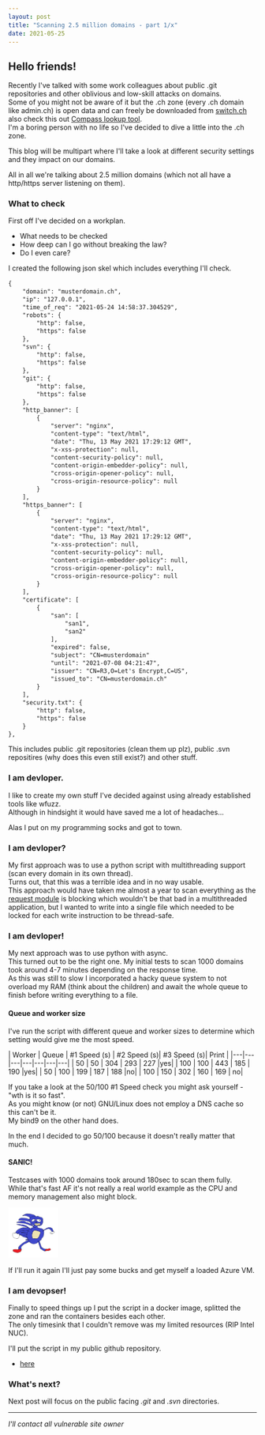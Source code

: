 ```yaml
---
layout: post
title: "Scanning 2.5 million domains - part 1/x"
date: 2021-05-25
---
```

## Hello friends!
Recently I've talked with some work colleagues about public .git repositories and other oblivious and low-skill attacks on domains.  
Some of you might not be aware of it but the .ch zone (every .ch domain like admin.ch) is open data and can freely be downloaded from [switch.ch](https://www.switch.ch/open-data/) also check this out [Compass lookup tool](https://search-ch-domains.idocker.hacking-lab.com/tool/deploy).  
I'm a boring person with no life so I've decided to dive a little into the .ch zone.


This blog will be multipart where I'll take a look at different security settings and they impact on our domains.


All in all we're talking about 2.5 million domains (which not all have a http/https server listening on them).


### What to check
First off I've decided on a workplan. 
- What needs to be checked
- How deep can I go without breaking the law?
- Do I even care?

I created the following json skel which includes everything I'll check.
```
{
	"domain": "musterdomain.ch",
	"ip": "127.0.0.1",
	"time_of_req": "2021-05-24 14:58:37.304529",
	"robots": {
		"http": false,
		"https": false
	},
	"svn": {
		"http": false,
		"https": false
	},
	"git": {
		"http": false,
		"https": false
	},
	"http_banner": [
		{
			"server": "nginx",
			"content-type": "text/html",
			"date": "Thu, 13 May 2021 17:29:12 GMT",
			"x-xss-protection": null,
			"content-security-policy": null,
			"content-origin-embedder-policy": null,
			"cross-origin-opener-policy": null,
			"cross-origin-resource-policy": null
		}
	],
	"https_banner": [
		{
			"server": "nginx",
			"content-type": "text/html",
			"date": "Thu, 13 May 2021 17:29:12 GMT",
			"x-xss-protection": null,
			"content-security-policy": null,
			"content-origin-embedder-policy": null,
			"cross-origin-opener-policy": null,
			"cross-origin-resource-policy": null
		}
	],
	"certificate": [
		{
			"san": [
				"san1",
				"san2"
			],
			"expired": false,
			"subject": "CN=musterdomain"
			"until": "2021-07-08 04:21:47",
			"issuer": "CN=R3,O=Let's Encrypt,C=US",
			"issued_to": "CN=musterdomain.ch"
		}
	],
	"security.txt": {
		"http": false,
		"https": false
	}
},
```

This includes public .git repositories (clean them up plz), public .svn repositires (why does this even still exist?) and other stuff.

### I am devloper.
I like to create my own stuff I've decided against using already established tools like wfuzz.  
Although in hindsight it would have saved me a lot of headaches...

Alas I put on my programming socks and got to town.

### I am devloper?
My first approach was to use a python script with multithreading support (scan every domain in its own thread).  
Turns out, that this was a terrible idea and in no way usable.  
This approach would have taken me almost a year to scan everything as the [request module](https://pypi.org/project/requests/) is blocking which wouldn't be that bad in a multithreaded application,
but I wanted to write into a single file which needed to be locked for each write instruction to be thread-safe.

### I am devloper!
My next approach was to use python with async.  
This turned out to be the right one. My initial tests to scan 1000 domains took around 4-7 minutes depending on the response time.  
As this was still to slow I incorporated a  hacky queue system to not overload my RAM (think about the children) and await the whole queue to finish before writing everything to a file.

#### Queue and worker size
I've run the script with different queue and worker sizes to determine which setting would give me the most speed.


| Worker | Queue | #1 Speed (s) | #2 Speed (s)| #3 Speed (s)| Print |
|---|---|---|---|---|---|---|
| 50 | 50 | 304 | 293 | 227 |yes|
| 100 | 100 | 443 | 185 | 190 |yes|
| 50 | 100 | 199 | 187 | 188 |no|
| 100 | 150 | 302 | 160 | 169 | no|

If you take a look at the 50/100 #1 Speed check you might ask yourself - "wth is it so fast".  
As you might know (or not) GNU/Linux does not employ a DNS cache so this can't be it.  
My bind9 on the other hand does.

In the end I decided to go 50/100 because it doesn't really matter that much.

#### SANIC!
Testcases with 1000 domains took around 180sec to scan them fully.  
While that's fast AF it's not really a real world example as the CPU and memory management also might block.  

<img src="/assets/images/sanic.png" style="max-width:20%" class="center">

If I'll run it again I'll just pay some bucks and get myself a loaded Azure VM.

### I am devopser!
Finally to speed things up I put the script in a docker image, splitted the zone and ran the containers besides each other.  
The only timesink that I couldn't remove was my limited resources (RIP Intel NUC).

I'll put the script in my public github repository.
- [here](https://github.com/b401/ohayou)


### What's next?

Next post will focus on the public facing _.git_ and _.svn_ directories.

---

_I'll contact all vulnerable site owner_
